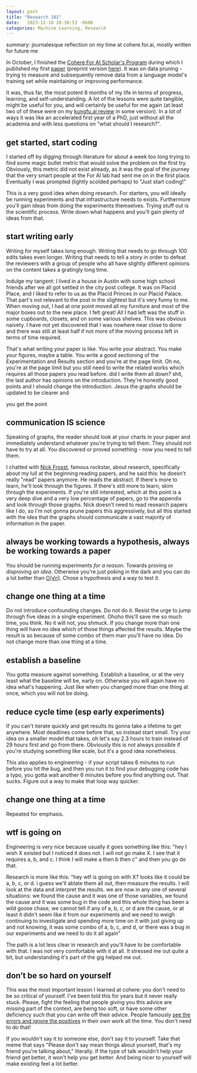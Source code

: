 ```yaml
---
layout: post
title: "Research 101"
date:   2023-12-18 20:30:53 -0600
categories: Machine Learning, Research
---
```

summary: journalesque reflection on my time at cohere.for.ai, mostly written for future me

In October, I finished the [Cohere For AI Scholar's Program](https://txt.cohere.com/c4ai-scholars-program/) during which I published my first [paper](https://openreview.net/attachment?id=XUIYn3jo5T&name=pdf) (preprint version [here](https://arxiv.org/abs/2309.04564)). It was on data pruning - trying to measure and subsequently remove data from a language model's training set while maintaining or improving performance. 

It was, thus far, the most potent 8 months of my life in terms of progress, learning, and self-understanding. A lot of the lessons were quite tangible, might be useful for you, and will certainly be useful for me again (at least two of of these were on my [kungfu.ai review](../life_advice_from_kungfu/) in some version). In a lot of ways it was like an accelerated first year of a PhD, just without all the academia and with less questions on "what should I research?".
<!-- I should have a transition sentence but I'm kinda done writing this -->

## get started, start coding
I started off by digging through literature for about a week too long trying to find some magic bullet metric that would solve the problem on the first try. Obviously, this metric did not exist already, as it was the goal of the journey that the very smart people at the For AI lab had sent me on in the first place. Eventually I was prompted (lightly scolded perhaps) to "Just start coding!"

This is a very good idea when doing research. For starters, you will ideally be running experiments and that infrastructure needs to exists. Furthermore you'll gain ideas from doing the experiments themselves. Trying stuff out is the scientific process. Write down what happens and you'll gain plenty of ideas from that.

## start writing early
Writing for myself takes long enough. Writing that needs to go through 100 edits takes even longer. Writing that needs to tell a story in order to defeat the reviewers with a group of people who all have slightly different opinions on the content takes a gratingly long time.

Indulge my tangent: I lived in a house in Austin with some high school friends after we all got settled in the city post college. It was on Placid Place, and I liked to refer to us as the Placid Princes in our Placid Palace. That part's not relevant to the post in the slightest but it's very funny to me. When moving out, I had at one point moved all my furniture and most of the major boxes out to the new place. I felt great! All I had left was the stuff in some cupboards, closets, and on some various shelves. This was obvious naivety. I have not yet discovered that I was nowhere near close to done and there was still at least half if not more of the moving process left in terms of time required. 

That's what writing your paper is like. You write your abstract. You make your figures, maybe a table. You write a good sectioning of the Experimentation and Results section and you're at the page limit. Oh no, you're at the page limit but you still need to write the related works which requires all those papers you read before. did I write them all down? shit, the last author has opinions on the introduction. They're honestly good points and I should change the introduction. Jesus the graphs should be updated to be clearer and 

you get the point

## communication IS science
Speaking of graphs, the reader should look at your charts in your paper and immediately understand whatever you're trying to tell them. They should not have to try at all. You discovered or proved something - now you need to tell them. 

I chatted with [Nick Frosst](https://www.nickfrosst.com/), famous rockstar, about research, specifically about my lull at the beginning reading papers, and he said this: he doesn't really "read" papers anymore. He reads the abstract. If there's more to learn, he'll look through the figures. If there's still more to learn, skim through the experiments. If you're still interested, which at this point is a very deep dive and a very low percentage of papers, go to the appendix and look through those graphs. Nick doesn't need to read research papers like I do, so I'm not gonna prune papers this aggressively, but all this started with the idea that the graphs should communicate a vast majority of information in the paper.

## always be working towards a hypothesis, always be working towards a paper
You should be running experiments _for a reason_. Towards proving or disproving _an idea_. Otherwise you're just poking in the dark and you can do a lot better than [O(√n)](https://en.wikipedia.org/wiki/Random_walk#:~:text=This%20hints%20that,.). Chose a hypothesis and a way to test it.

<!-- In my paper, we retain the bottom, middle or top subset of our dataset based on the distribution of our pruning metrics. My first experiments had different cuts of the data, but they were just some effectively ideas on how to cut up the data. Top/Mid/Bottom was in pursuit of the idea that top is good, bottom is bad, and furthermore what the results  -->

## change one thing at a time
Do not introduce confounding changes. Do not do it. Resist the urge to jump through five ideas in a single experiment. Ohoho this'll save me so much time, you think. No it will not, you shmuck. If you change more than one thing will have no idea which of those things affected the results. Maybe the result is so because of some combo of them man you'll have no idea. Do not change more than one thing at a time.

## establish a baseline
You gotta measure against something. Establish a baseline, or at the very least what the baseline will be, early on. Otherwise you will again have no idea what's happening. Just like when you changed more than one thing at once, which you will not be doing.

## reduce cycle time (esp early experiments)
If you can't iterate quickly and get results its gonna take a lifetime to get anywhere. Most deadlines come before that, so instead start small. Try your idea on a smaller model that takes, oh let's say 2.3 hours to train instead of 29 hours first and go from there. Obviously this is not always possible if you're studying something like scale, but it's a good idea nonetheless. 

This also applies to engineering - if your script takes 6 minutes to run before you hit the bug, and then you run it to find your debugging code has a typo, you gotta wait another 6 minutes before you find anything out. That sucks. Figure out a way to make that loop way quicker.

## change one thing at a time
Repeated for emphasis.

## wtf is going on
Engineering is very nice because usually it goes something like this:
"hey I wish X existed but I noticed it does not. I will not go make X. I see that it requires a, b, and c. I think I will make a then b then c"
and then you go do that.

Research is more like this:
"hey wtf is going on with X? looks like it could be a, b, c, or d. i guess we'll ablate them all out, then measure the results. I will look at the data and interpret the results. we are now in any one of several situations: we found the cause and it was one of those variables, we found the cause and it was some bug in the code and this whole thing has been a wild goose chase, we cannot tell if any of a, b, c, or d are the cause, or at least it didn't seem like it from our experiments and we need to weigh continuing to investigate and spending more time on it with just giving up and not knowing, it was some combo of a, b, c, and d, or there was a bug in our experiments and we need to do it all again"

The path is a lot less clear in research and you'll have to be comfortable with that. I was not very comfortable with it at all. It stressed me out quite a bit, but understanding it's part of the gig helped me out. 
<!-- ### remote work is bad 
at least it is for me. Too easy to get distracted, too easy to slip into "I'll do it later" and later is 8:30 pm. Too removed from my coworkers and too huddled in a den. happy if it works for you or parents or 

In some defense of wfh, it gave me three lovely years of days with [Callie](../cat) at the end of her life. I'm very very thankful for that. -->

<!-- ### you do not need to have all the ideas -->

## don’t be so hard on yourself
This was the most important lesson I learned at cohere: you don't need to be so critical of yourself. I've been told this for years but it never really stuck. Please, fight the feeling that people giving you this advice are missing part of the context, are being too soft, or have some other deficiency such that you can write off their advice. People famously [see the errors and ignore the positives](https://arstechnica.com/gaming/2017/01/gabe-newell-confirms-new-ip-coming-from-half-lifeportal-universe/#:~:text=%22The%20issue%20with,was%20less%20directive.%22) in their own work all the time. You don't need to do that!

If you wouldn't say it to someone else, don't say it to yourself. Take that meme that says "Please don't say mean things about yourself, that's my friend you're talking about," literally. If the type of talk wouldn't help your friend get better, it won't help you get better. And being nicer to yourself will make existing feel a lot better.